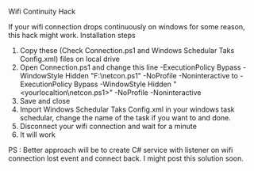 Wifi Continuity Hack

If your wifi connection drops continuously on windows for some reason, this hack might work. 
Installation steps 
1. Copy these (Check Connection.ps1 and Windows Schedular Taks Config.xml) files on local drive 
2. Open Connection.ps1 and change this line 
    <Arguments>-ExecutionPolicy Bypass -WindowStyle Hidden  "F:\netcon.ps1" -NoProfile -Noninteractive</Arguments>
    to 
    <Arguments>-ExecutionPolicy Bypass -WindowStyle Hidden  "<yourlocaltion\netcon.ps1>" -NoProfile -Noninteractive</Arguments>
3. Save and close
4. Import Windows Schedular Taks Config.xml in your windows task schedular, change the name of the task if you want to and done.  
5. Disconnect your wifi connection and wait for a minute
6. It will work


PS : Better approach will be to create C# service with listener on wifi connection lost event and connect back. I might post this solution soon.
